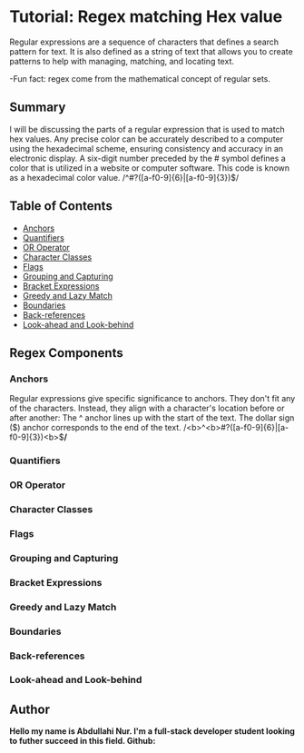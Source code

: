 # Tutorial: Regex matching Hex value

Regular expressions are a sequence of characters that defines a search pattern for text. It is also defined as a string of text that allows you to create patterns to help with managing, matching, and locating text.


-Fun fact: regex come from the mathematical concept of regular sets.

## Summary

I will be discussing the parts of a regular expression that is used to match hex values. Any precise color can be accurately described to a computer using the hexadecimal scheme, ensuring consistency and accuracy in an electronic display. A six-digit number preceded by the # symbol defines a color that is utilized in a website or computer software. This code is known as a hexadecimal color value.  /^#?([a-f0-9]{6}|[a-f0-9]{3})$/

## Table of Contents

- [Anchors](#anchors)
- [Quantifiers](#quantifiers)
- [OR Operator](#or-operator)
- [Character Classes](#character-classes)
- [Flags](#flags)
- [Grouping and Capturing](#grouping-and-capturing)
- [Bracket Expressions](#bracket-expressions)
- [Greedy and Lazy Match](#greedy-and-lazy-match)
- [Boundaries](#boundaries)
- [Back-references](#back-references)
- [Look-ahead and Look-behind](#look-ahead-and-look-behind)

## Regex Components

### Anchors

Regular expressions give specific significance to anchors. They don't fit any of the characters. Instead, they align with a character's location before or after another:
The ^ anchor lines up with the start of the text.
The dollar sign ($) anchor corresponds to the end of the text.
/<b>^<b>#?([a-f0-9]{6}|[a-f0-9]{3})<b>$<b>/

### Quantifiers

### OR Operator

### Character Classes

### Flags

### Grouping and Capturing

### Bracket Expressions

### Greedy and Lazy Match

### Boundaries

### Back-references

### Look-ahead and Look-behind

## Author

Hello my name is Abdullahi Nur. I'm a full-stack developer student looking to futher succeed in this field.
Github: 
